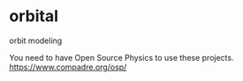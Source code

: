 # orbital
orbit modeling

You need to have Open Source Physics to use these projects. 
https://www.compadre.org/osp/ 
